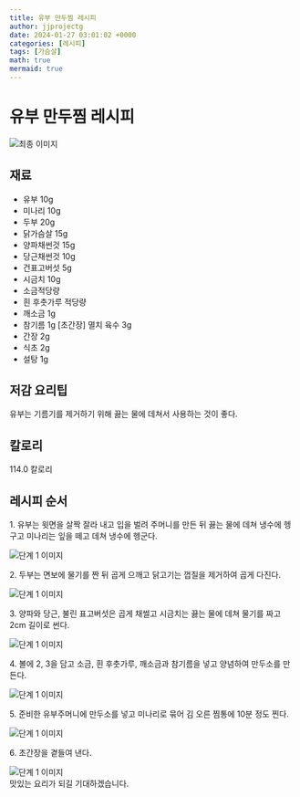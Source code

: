 ```yaml
---
title: 유부 만두찜 레시피
author: jjprojectg
date: 2024-01-27 03:01:02 +0000
categories: [레시피]
tags: [가슴살]
math: true
mermaid: true
---
```

<meta name="og:type" content="website"/>
<meta charset="UTF-8"/>
<div class="header">
  <h1>유부 만두찜 레시피</h1>
</div>

<div class="container my-4">
  <div class="row">
    <div class="col-12 col-md-6">
      <div class="recipe-image">
        <img src="http://www.foodsafetykorea.go.kr/uploadimg/20141117/20141117053613_1416213373259.jpg" class="step-image" alt="최종 이미지"/>
      </div>
    </div>
    <div class="col-12 col-md-6">
      <div class="ingredients">
        <h2>재료</h2>
        <ul class="card">
          <li> 유부 10g </li>
          <li>  미나리 10g </li>
          <li>  두부 20g </li>
          <li>  닭가슴살 15g </li>
          <li>  양파채썬것 15g </li>
          <li>  당근채썬것 10g </li>
          <li>  건표고버섯 5g </li>
          <li>  시금치 10g </li>
          <li>  소금적당량 </li>
          <li>  흰 후춧가루 적당량 </li>
          <li>  깨소금 1g </li>
          <li>  참기름 1g [초간장] 멸치 육수 3g </li>
          <li>  간장 2g </li>
          <li>  식초 2g </li>
          <li>  설탕 1g </li>
</ul>
      </div>
    </div>
    <div class="col-12 col-md-6">
      <div class="ingredients">
        <h2>저감 요리팁</h2>
        <div class="card"> 
          <p>
            유부는 기름기를 제거하기 위해 끓는 물에 데쳐서 사용하는 것이 좋다.
          </p>
        </div>
      </div>
      <div class="ingredients">
        <h2>칼로리</h2>
        <div class="card"> 
          <p>
            114.0 칼로리
          </p>
        </div>
      </div>
    </div>
  </div>

  <h2 class="my-4">레시피 순서</h2>
  <div class="card recipe-card">
    <div class="card-body recipe-step">
      <p class="card-text step-description">1. 유부는 윗면을 살짝 잘라 내고 입을 벌려 주머니를 만든 뒤 끓는 물에 데쳐 냉수에 헹구고 미나리는 잎을 떼고 데쳐 냉수에 헹군다.</p>
      <img src="http://www.foodsafetykorea.go.kr/uploadimg/cook/928-1.jpg" alt="단계 1 이미지" class="step-image"/>
    </div>
  </div>
  <div class="card recipe-card">
    <div class="card-body recipe-step">
      <p class="card-text step-description">2. 두부는 면보에 물기를 짠 뒤 곱게 으깨고 닭고기는 껍질을 제거하여 곱게 다진다.</p>
      <img src="http://www.foodsafetykorea.go.kr/uploadimg/cook/928-2.jpg" alt="단계 1 이미지" class="step-image"/>
    </div>
  </div>
  <div class="card recipe-card">
    <div class="card-body recipe-step">
      <p class="card-text step-description">3. 양파와 당근, 불린 표고버섯은 곱게 채썰고 시금치는 끓는 물에 데쳐 물기를 짜고 2cm 길이로 썬다.</p>
      <img src="http://www.foodsafetykorea.go.kr/uploadimg/cook/928-3.jpg" alt="단계 1 이미지" class="step-image"/>
    </div>
  </div>
  <div class="card recipe-card">
    <div class="card-body recipe-step">
      <p class="card-text step-description">4. 볼에 2, 3을 담고 소금, 흰 후춧가루, 깨소금과 참기름을 넣고 양념하여 만두소를 만든다.</p>
      <img src="http://www.foodsafetykorea.go.kr/uploadimg/cook/928-4.jpg" alt="단계 1 이미지" class="step-image"/>
    </div>
  </div>
  <div class="card recipe-card">
    <div class="card-body recipe-step">
      <p class="card-text step-description">5. 준비한 유부주머니에 만두소를 넣고 미나리로 묶어 김 오른 찜통에 10분 정도 찐다.</p>
      <img src="http://www.foodsafetykorea.go.kr/uploadimg/cook/928-5.jpg" alt="단계 1 이미지" class="step-image"/>
    </div>
  </div>
  <div class="card recipe-card">
    <div class="card-body recipe-step">
      <p class="card-text step-description">6. 초간장을 곁들여 낸다.</p>
      <img src="http://www.foodsafetykorea.go.kr/uploadimg/cook/928-6.jpg" alt="단계 1 이미지" class="step-image"/>
    </div>
  </div>

</div>
맛있는 요리가 되길 기대하겠습니다.
